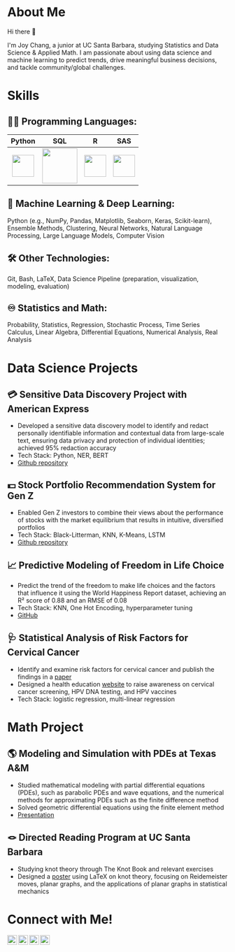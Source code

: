 # About Me
Hi there :hugs:

I'm Joy Chang, a junior at UC Santa Barbara, studying Statistics and Data Science & Applied Math. I am passionate about using data science and machine learning to predict trends, drive meaningful business decisions, and tackle community/global challenges. 


# Skills 
## :woman_technologist: Programming Languages:
Python                |         SQL          |           R          |                   SAS
:--------------------:|:--------------------:|:--------------------:|:---------------------:
<img src="https://www.citypng.com/public/uploads/preview/hd-python-logo-symbol-transparent-png-735811696257415dbkifcuokn.png" width="50">  |  <img src="https://cdn.iconscout.com/icon/free/png-512/free-sqlite-logo-icon-download-in-svg-png-gif-file-formats--company-brand-world-logos-vol-6-pack-icons-282687.png?f=webp&w=512" width="80">  |  <img src="https://icon.icepanel.io/Technology/svg/RStudio.svg" width="50">  |  <img src="https://upload.wikimedia.org/wikipedia/commons/thumb/1/10/SAS_logo_horiz.svg/1200px-SAS_logo_horiz.svg.png?20090216100742" width="50">

## :robot: Machine Learning & Deep Learning: 
Python (e.g., NumPy, Pandas, Matplotlib, Seaborn, Keras, Scikit-learn), Ensemble Methods, Clustering, Neural Networks, Natural Language Processing, Large Language Models, Computer Vision

## :hammer_and_wrench: Other Technologies:
Git, Bash, LaTeX, Data Science Pipeline (preparation, visualization, modeling, evaluation)

## :infinity: Statistics and Math:
Probability, Statistics, Regression, Stochastic Process, Time Series <br/> 
Calculus, Linear Algebra, Differential Equations, Numerical Analysis, Real Analysis


# Data Science Projects
## :credit_card: Sensitive Data Discovery Project with American Express 
* Developed a sensitive data discovery model to identify and redact personally identifiable information and contextual data from large-scale text, ensuring data privacy and protection of individual identities; achieved 95% redaction accuracy
* Tech Stack: Python, NER, BERT
* [Github repository](https://github.com/Amex2B/AmexSensitiveData)

## :dollar: Stock Portfolio Recommendation System for Gen Z 
* Enabled Gen Z investors to combine their views about the performance of stocks with the market equilibrium that results in intuitive, diversified portfolios
* Tech Stack: Black-Litterman, KNN, K-Means, LSTM
* [Github repository](https://github.com/DS-Brownion/guidelight)

## :chart_with_upwards_trend: Predictive Modeling of Freedom in Life Choice
* Predict the trend of the freedom to make life choices and the factors that influence it using the World Happiness Report dataset, achieving an R² score of 0.88 and an RMSE of 0.08
* Tech Stack: KNN, One Hot Encoding, hyperparameter tuning
* [GitHub](https://github.com/JoyChang10/career_JC/blob/a8617a488550c3fdb38d86f7561f6069aa346352/ML%20Capstone%20Project/WHR_analysis.ipynb)

## :stethoscope: Statistical Analysis of Risk Factors for Cervical Cancer
* Identify and examine risk factors for cervical cancer and publish the findings in a [paper](https://github.com/JoyChang10/resume/blob/41c79b9017daddae69f650d2a681647281e5de56/Statistical%20Analysis%20on%20Relationship%20between%20HPV%20infection%20and%20Risk%20Factors.pdf)
* Designed a health education [website](https://joychang.wixsite.com/hpvcervicalcancer) to raise awareness on cervical cancer screening, HPV DNA testing, and HPV vaccines
* Tech Stack: logistic regression, multi-linear regression

# Math Project
## :earth_americas: Modeling and Simulation with PDEs at Texas A&M
* Studied mathematical modeling with partial differential equations (PDEs), such as parabolic PDEs and wave equations, and the numerical methods for approximating PDEs such as the finite difference method
* Solved geometric differential equations using the finite element method
* [Presentation](https://github.com/JoyChang10/resume/blob/d37745ed1adb83ea22fa0cba1d77dbe27449b30b/Geometric_Differential_Equations.pdf)
  
## :knot: Directed Reading Program at UC Santa Barbara
* Studying knot theory through The Knot Book and relevant exercises
* Designed a [poster](https://github.com/JoyChang10/resume/blob/a390be4a5296e6f2e267452c9127f116870ccd81/DRP%20Poster%20-%20Joy%20%26%20Mizuki.pdf) using LaTeX on knot theory, focusing on Reidemeister moves, planar graphs, and the applications of planar graphs in statistical mechanics

# Connect with Me!
<a href="https://github.com/JoyChang10">
  <img align="left" alt="Joy's Github" width="22px" src="https://github.com/user-attachments/assets/fc15181c-1d47-4a40-af4e-39537a01229b" />
  
<a href="https://www.linkedin.com/in/jiarui-chang10/">
  <img align="left" alt="Joy's LinkedIn" width="22px" src="https://github.com/user-attachments/assets/a06c59fc-315d-44ee-ba9e-259f040df4d9" />
  
<a href="https://www.instagram.com/joy10.rc/">
  <img align="left" alt="Joy's Instagram" width="22px" src="https://github.com/user-attachments/assets/02f20cd1-2e20-40e0-b727-200536a71159" />
  
<a href="mailto:jiaruichang10@gmail.com">
  <img align="left" alt="Joy's email" width="22px" src="https://github.com/user-attachments/assets/959cca00-b6f4-4c36-bd10-3e36984200bd" />
